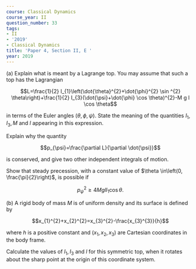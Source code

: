 ```yaml
---
course: Classical Dynamics
course_year: II
question_number: 33
tags:
- II
- '2019'
- Classical Dynamics
title: 'Paper 4, Section II, E '
year: 2019
---
```




(a) Explain what is meant by a Lagrange top. You may assume that such a top has the Lagrangian

$$L=\frac{1}{2} I_{1}\left(\dot{\theta}^{2}+\dot{\phi}^{2} \sin ^{2} \theta\right)+\frac{1}{2} I_{3}(\dot{\psi}+\dot{\phi} \cos \theta)^{2}-M g l \cos \theta$$

in terms of the Euler angles $(\theta, \phi, \psi)$. State the meaning of the quantities $I_{1}, I_{3}, M$ and $l$ appearing in this expression.

Explain why the quantity

$$p_{\psi}=\frac{\partial L}{\partial \dot{\psi}}$$

is conserved, and give two other independent integrals of motion.

Show that steady precession, with a constant value of $\theta \in\left(0, \frac{\pi}{2}\right)$, is possible if

$$p_{\psi}^{2} \geqslant 4 M g l I_{1} \cos \theta .$$

(b) A rigid body of mass $M$ is of uniform density and its surface is defined by

$$x_{1}^{2}+x_{2}^{2}=x_{3}^{2}-\frac{x_{3}^{3}}{h}$$

where $h$ is a positive constant and $\left(x_{1}, x_{2}, x_{3}\right)$ are Cartesian coordinates in the body frame.

Calculate the values of $I_{1}, I_{3}$ and $l$ for this symmetric top, when it rotates about the sharp point at the origin of this coordinate system.